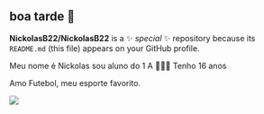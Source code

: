 ## boa tarde 👋


**NickolasB22/NickolasB22** is a ✨ _special_ ✨ repository because its `README.md` (this file) appears on your GitHub profile.


Meu nome é Nickolas sou aluno do 1 A
🥇🇧🇷
Tenho 16 anos

Amo Futebol, meu esporte favorito.
  
![](https://media1.tenor.com/m/wrJgo6cItioAAAAC/lewandowski-barcelona.gif)
